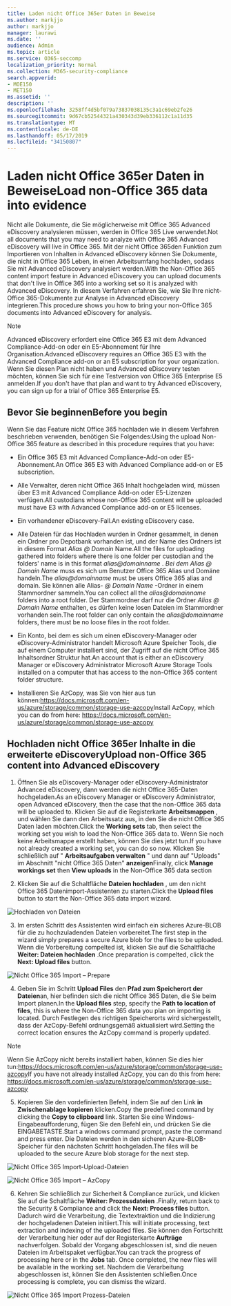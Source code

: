 ```yaml
---
title: Laden nicht Office 365er Daten in Beweise
ms.author: markjjo
author: markjjo
manager: laurawi
ms.date: ''
audience: Admin
ms.topic: article
ms.service: O365-seccomp
localization_priority: Normal
ms.collection: M365-security-compliance
search.appverid:
- MOE150
- MET150
ms.assetid: ''
description: ''
ms.openlocfilehash: 3258ff4d5bf079a73837038135c3a1c69eb2fe26
ms.sourcegitcommit: 9d67cb52544321a430343d39eb336112c1a11d35
ms.translationtype: MT
ms.contentlocale: de-DE
ms.lasthandoff: 05/17/2019
ms.locfileid: "34150807"
---
```

# <a name="load-non-office-365-data-into-evidence"></a><span data-ttu-id="5f706-102">Laden nicht Office 365er Daten in Beweise</span><span class="sxs-lookup"><span data-stu-id="5f706-102">Load non-Office 365 data into evidence</span></span>

<span data-ttu-id="5f706-103">Nicht alle Dokumente, die Sie möglicherweise mit Office 365 Advanced eDiscovery analysieren müssen, werden in Office 365 Live verwendet.</span><span class="sxs-lookup"><span data-stu-id="5f706-103">Not all documents that you may need to analyze with Office 365 Advanced eDiscovery will live in Office 365.</span></span> <span data-ttu-id="5f706-104">Mit der nicht Office 365den Funktion zum Importieren von Inhalten in Advanced eDiscovery können Sie Dokumente, die nicht in Office 365 Leben, in einen Arbeitsumfang hochladen, sodass Sie mit Advanced eDiscovery analysiert werden.</span><span class="sxs-lookup"><span data-stu-id="5f706-104">With the Non-Office 365 content import feature in Advanced eDiscovery you can upload documents that don't live in Office 365 into a working set so it is analyzed with Advanced eDiscovery.</span></span> <span data-ttu-id="5f706-105">In diesem Verfahren erfahren Sie, wie Sie Ihre nicht-Office 365-Dokumente zur Analyse in Advanced eDiscovery integrieren.</span><span class="sxs-lookup"><span data-stu-id="5f706-105">This procedure shows you how to bring your non-Office 365 documents into Advanced eDiscovery for analysis.</span></span>

>[!Note]
><span data-ttu-id="5f706-106">Advanced eDiscovery erfordert eine Office 365 E3 mit dem Advanced Compliance-Add-on oder ein E5-Abonnement für Ihre Organisation.</span><span class="sxs-lookup"><span data-stu-id="5f706-106">Advanced eDiscovery requires an Office 365 E3 with the Advanced Compliance add-on or an E5 subscription for your organization.</span></span> <span data-ttu-id="5f706-107">Wenn Sie diesen Plan nicht haben und Advanced eDiscovery testen möchten, können Sie sich für eine Testversion von Office 365 Enterprise E5 anmelden.</span><span class="sxs-lookup"><span data-stu-id="5f706-107">If you don't have that plan and want to try Advanced eDiscovery, you can sign up for a trial of Office 365 Enterprise E5.</span></span>

## <a name="before-you-begin"></a><span data-ttu-id="5f706-108">Bevor Sie beginnen</span><span class="sxs-lookup"><span data-stu-id="5f706-108">Before you begin</span></span>
<span data-ttu-id="5f706-109">Wenn Sie das Feature nicht Office 365 hochladen wie in diesem Verfahren beschrieben verwenden, benötigen Sie Folgendes:</span><span class="sxs-lookup"><span data-stu-id="5f706-109">Using the upload Non-Office 365 feature as described in this procedure requires that you have:</span></span>

- <span data-ttu-id="5f706-110">Ein Office 365 E3 mit Advanced Compliance-Add-on oder E5-Abonnement.</span><span class="sxs-lookup"><span data-stu-id="5f706-110">An Office 365 E3 with Advanced Compliance add-on or E5 subscription.</span></span>

- <span data-ttu-id="5f706-111">Alle Verwalter, deren nicht Office 365 Inhalt hochgeladen wird, müssen über E3 mit Advanced Compliance Add-on oder E5-Lizenzen verfügen.</span><span class="sxs-lookup"><span data-stu-id="5f706-111">All custodians whose non-Office 365 content will be uploaded must have E3 with Advanced Compliance add-on or E5 licenses.</span></span>

- <span data-ttu-id="5f706-112">Ein vorhandener eDiscovery-Fall.</span><span class="sxs-lookup"><span data-stu-id="5f706-112">An existing eDiscovery case.</span></span>

- <span data-ttu-id="5f706-113">Alle Dateien für das Hochladen wurden in Ordner gesammelt, in denen ein Ordner pro Depotbank vorhanden ist, und der Name des Ordners ist in diesem Format *Alias @ Domain* Name.</span><span class="sxs-lookup"><span data-stu-id="5f706-113">All the files for uploading gathered into folders where there is one folder per custodian and the folders' name is in this format *alias@domainname* .</span></span> <span data-ttu-id="5f706-114">*Bei dem Alias @ Domain Name* muss es sich um Benutzer Office 365 Alias und Domäne handeln.</span><span class="sxs-lookup"><span data-stu-id="5f706-114">The *alias@domainname* must be users Office 365 alias and domain.</span></span> <span data-ttu-id="5f706-115">Sie können alle Alias- *@ Domain Name* -Ordner in einem Stammordner sammeln.</span><span class="sxs-lookup"><span data-stu-id="5f706-115">You can collect all the *alias@domainname* folders into a root folder.</span></span> <span data-ttu-id="5f706-116">Der Stammordner darf nur die Ordner *Alias @ Domain Name* enthalten, es dürfen keine losen Dateien im Stammordner vorhanden sein.</span><span class="sxs-lookup"><span data-stu-id="5f706-116">The root folder can only contain the *alias@domainname* folders, there must be no loose files in the root folder.</span></span>

- <span data-ttu-id="5f706-117">Ein Konto, bei dem es sich um einen eDiscovery-Manager oder eDiscovery-Administrator handelt Microsoft Azure Speicher Tools, die auf einem Computer installiert sind, der Zugriff auf die nicht Office 365 Inhaltsordner Struktur hat.</span><span class="sxs-lookup"><span data-stu-id="5f706-117">An account that is either an eDiscovery Manager or eDiscovery Administrator Microsoft Azure Storage Tools installed on a computer that has access to the non-Office 365 content folder structure.</span></span>

- <span data-ttu-id="5f706-118">Installieren Sie AzCopy, was Sie von hier aus tun können:https://docs.microsoft.com/en-us/azure/storage/common/storage-use-azcopy</span><span class="sxs-lookup"><span data-stu-id="5f706-118">Install AzCopy, which you can do from here: https://docs.microsoft.com/en-us/azure/storage/common/storage-use-azcopy</span></span>

## <a name="upload-non-office-365-content-into-advanced-ediscovery"></a><span data-ttu-id="5f706-119">Hochladen nicht Office 365er Inhalte in die erweiterte eDiscovery</span><span class="sxs-lookup"><span data-stu-id="5f706-119">Upload non-Office 365 content into Advanced eDiscovery</span></span>

1. <span data-ttu-id="5f706-120">Öffnen Sie als eDiscovery-Manager oder eDiscovery-Administrator Advanced eDiscovery, dann werden die nicht Office 365-Daten hochgeladen.</span><span class="sxs-lookup"><span data-stu-id="5f706-120">As an eDiscovery Manager or eDiscovery Administrator, open Advanced eDiscovery, then the case that the non-Office 365 data will be uploaded to.</span></span>  <span data-ttu-id="5f706-121">Klicken Sie auf die Registerkarte **Arbeitsmappen** , und wählen Sie dann den Arbeitssatz aus, in den Sie die nicht Office 365 Daten laden möchten.</span><span class="sxs-lookup"><span data-stu-id="5f706-121">Click the **Working sets** tab, then select the working set you wish to load the Non-Office 365 data to.</span></span>  <span data-ttu-id="5f706-122">Wenn Sie noch keine Arbeitsmappe erstellt haben, können Sie dies jetzt tun.</span><span class="sxs-lookup"><span data-stu-id="5f706-122">If you have not already created a working set, you can do so now.</span></span>  <span data-ttu-id="5f706-123">Klicken Sie schließlich auf " **Arbeitsaufgaben verwalten** " und dann auf "Uploads" im Abschnitt "nicht Office 365 Daten" **anzeigen**</span><span class="sxs-lookup"><span data-stu-id="5f706-123">Finally, click **Manage workings set** then **View uploads** in the Non-Office 365 data section</span></span>

2. <span data-ttu-id="5f706-124">Klicken Sie auf die Schaltfläche **Dateien hochladen** , um den nicht Office 365 Datenimport-Assistenten zu starten.</span><span class="sxs-lookup"><span data-stu-id="5f706-124">Click the **Upload files** button to start the Non-Office 365 data import wizard.</span></span>

![Hochladen von Dateien](../media/574f4059-4146-4058-9df3-ec97cf28d7c7.png)

3. <span data-ttu-id="5f706-126">Im ersten Schritt des Assistenten wird einfach ein sicheres Azure-BLOB für die zu hochzuladenden Dateien vorbereitet.</span><span class="sxs-lookup"><span data-stu-id="5f706-126">The first step in the wizard simply prepares a secure Azure blob for the files to be uploaded.</span></span>  <span data-ttu-id="5f706-127">Wenn die Vorbereitung compelted ist, klicken Sie auf die Schaltfläche **Weiter: Dateien hochladen** .</span><span class="sxs-lookup"><span data-stu-id="5f706-127">Once preparation is compelted, click the **Next: Upload files** button.</span></span>

![Nicht Office 365 Import – Prepare](../media/0670a347-a578-454a-9b3d-e70ef47aec57.png)
 
4. <span data-ttu-id="5f706-129">Geben Sie im Schritt **Upload Files** den **Pfad zum Speicherort der Dateien**an, hier befinden sich die nicht Office 365 Daten, die Sie beim Import planen.</span><span class="sxs-lookup"><span data-stu-id="5f706-129">In the **Upload files** step, specify the **Path to location of files**, this is where the Non-Office 365 data you plan on importing is located.</span></span>  <span data-ttu-id="5f706-130">Durch Festlegen des richtigen Speicherorts wird sichergestellt, dass der AzCopy-Befehl ordnungsgemäß aktualisiert wird.</span><span class="sxs-lookup"><span data-stu-id="5f706-130">Setting the correct location ensures the AzCopy command is properly updated.</span></span>

> [!NOTE]
> <span data-ttu-id="5f706-131">Wenn Sie AzCopy nicht bereits installiert haben, können Sie dies hier tun:https://docs.microsoft.com/en-us/azure/storage/common/storage-use-azcopy</span><span class="sxs-lookup"><span data-stu-id="5f706-131">If you have not already installed AzCopy, you can do this from here: https://docs.microsoft.com/en-us/azure/storage/common/storage-use-azcopy</span></span>

5. <span data-ttu-id="5f706-132">Kopieren Sie den vordefinierten Befehl, indem Sie auf den Link **in Zwischenablage kopieren** klicken.</span><span class="sxs-lookup"><span data-stu-id="5f706-132">Copy the predefined command by clicking the **Copy to clipboard** link.</span></span> <span data-ttu-id="5f706-133">Starten Sie eine Windows-Eingabeaufforderung, fügen Sie den Befehl ein, und drücken Sie die EINGABETASTE.</span><span class="sxs-lookup"><span data-stu-id="5f706-133">Start a windows command prompt, paste the command and press enter.</span></span>  <span data-ttu-id="5f706-134">Die Dateien werden in den sicheren Azure-BLOB-Speicher für den nächsten Schritt hochgeladen.</span><span class="sxs-lookup"><span data-stu-id="5f706-134">The files will be uploaded to the secure Azure blob storage for the next step.</span></span>

![Nicht Office 365 Import-Upload-Dateien](../media/3ea53b5d-7f9b-4dfc-ba63-90a38c14d41a.png)

![Nicht Office 365 Import – AzCopy](../media/504e2dbe-f36f-4f36-9b08-04aea85d8250.png)

6. <span data-ttu-id="5f706-137">Kehren Sie schließlich zur Sicherheit & Compliance zurück, und klicken Sie auf die Schaltfläche **Weiter: Prozessdateien** .</span><span class="sxs-lookup"><span data-stu-id="5f706-137">Finally, return back to the Security & Compliance and click the **Next: Process files** button.</span></span>  <span data-ttu-id="5f706-138">Dadurch wird die Verarbeitung, die Textextraktion und die Indizierung der hochgeladenen Dateien initiiert.</span><span class="sxs-lookup"><span data-stu-id="5f706-138">This will initiate processing, text extraction and indexing of the uploaded files.</span></span>  <span data-ttu-id="5f706-139">Sie können den Fortschritt der Verarbeitung hier oder auf der Registerkarte **Aufträge** nachverfolgen.  Sobald der Vorgang abgeschlossen ist, sind die neuen Dateien im Arbeitspaket verfügbar.</span><span class="sxs-lookup"><span data-stu-id="5f706-139">You can track the progress of processing here or in the **Jobs** tab.  Once completed, the new files will be available in the working set.</span></span>  <span data-ttu-id="5f706-140">Nachdem die Verarbeitung abgeschlossen ist, können Sie den Assistenten schließen.</span><span class="sxs-lookup"><span data-stu-id="5f706-140">Once processing is complete, you can dismiss the wizard.</span></span>

![Nicht Office 365 Import Prozess-Dateien](../media/218b1545-416a-4a9f-9b25-3b70e8508f67.png)

